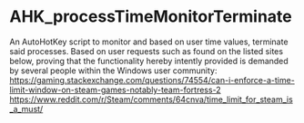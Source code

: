 # AHK_processTimeMonitorTerminate
An AutoHotKey script to monitor and based on user time values, terminate said processes.
Based on user requests such as found on the listed sites below, proving that the functionality hereby intently provided is demanded by several people within the Windows user community:
https://gaming.stackexchange.com/questions/74554/can-i-enforce-a-time-limit-window-on-steam-games-notably-team-fortress-2
https://www.reddit.com/r/Steam/comments/64cnva/time_limit_for_steam_is_a_must/
